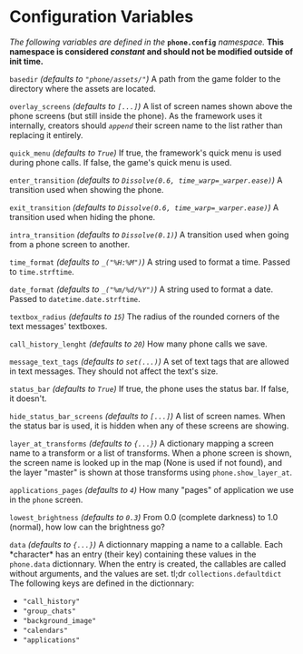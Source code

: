 # Configuration Variables

*The following variables are defined in the* **`phone.config`** *namespace.*
**This namespace is considered *constant* and should not be modified outside of init time.**

`basedir` *(defaults to `"phone/assets/"`)*
A path from the game folder to the directory where the assets are located.

`overlay_screens` *(defaults to `[...]`)*
A list of screen names shown above the phone screens (but still inside the phone). As the framework uses it internally, creators should *`append`* their screen name to the list rather than replacing it entirely.

`quick_menu` *(defaults to `True`)*
If true, the framework's quick menu is used during phone calls. If false, the game's quick menu is used.

`enter_transition` *(defaults to `Dissolve(0.6, time_warp=_warper.ease)`)*
A transition used when showing the phone.

`exit_transition` *(defaults to `Dissolve(0.6, time_warp=_warper.ease)`)*
A transition used when hiding the phone.

`intra_transition` *(defaults to `Dissolve(0.1)`)*
A transition used when going from a phone screen to another.

`time_format` *(defaults to `_("%H:%M")`)*
A string used to format a time. Passed to `time.strftime`.

`date_format` *(defaults to `_("%m/%d/%Y")`)*
A string used to format a date. Passed to `datetime.date.strftime`.

`textbox_radius` *(defaults to `15`)*
The radius of the rounded corners of the text messages' textboxes.

`call_history_lenght` *(defaults to `20`)*
How many phone calls we save.

`message_text_tags` *(defaults to `set(...)`)*
A set of text tags that are allowed in text messages. They should not affect the text's size.

`status_bar` *(defaults to `True`)*
If true, the phone uses the status bar. If false, it doesn't.

`hide_status_bar_screens` *(defaults to `[...]`)*
A list of screen names. When the status bar is used, it is hidden when any of these screens are showing.

`layer_at_transforms` *(defaults to `{...}`)*
A dictionary mapping a screen name to a transform or a list of transforms. When a phone screen is shown, the screen name is looked up in the map (None is used if not found), and the layer "master" is shown at those transforms using `phone.show_layer_at`.

`applications_pages` *(defaults to `4`)*
How many "pages" of application we use in the `phone` screen.

`lowest_brightness` *(defaults to `0.3`)*
From 0.0 (complete darkness) to 1.0 (normal), how low can the brightness go?

`data` *(defaults to `{...}`)*
A dictionnary mapping a name to a callable. Each \*character\* has an entry (their key) containing these values in the `phone.data` dictionnary. When the entry is created, the callables are called without arguments, and the values are set.
tl;dr `collections.defaultdict`
The following keys are defined in the dictionnary:
- `"call_history"`
- `"group_chats"`
- `"background_image"`
- `"calendars"`
- `"applications"`